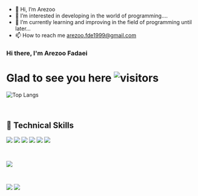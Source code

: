 * 👋 Hi, I’m Arezoo
* 👀 I’m interested in developing in the world of programming....
* 🌱 I’m currently learning and improving in the field of programming until later...
* 📫 How to reach me arezoo.fde1999@gmail.com
### Hi there, I'm  Arezoo Fadaei

# Glad to see you here ![visitors](https://visitor-badge.glitch.me/badge?page_id=arezoofde)

![Top Langs](https://github-profile-summary-cards.vercel.app/api/cards/profile-details?username=arezoofde&theme=vue)

<!-- ### 🤝 Connect with me:
<a href="https://linkedin.com/in/arezoofde"><img align="left" src="./linkedin.png" alt="https://linkedin.com/in/arezoofde" width="96px" height="96px"/></a>
<a href="https://instagram.com/arezoofde"><img align="left" src="./instagram.png" alt="https://instagram.com/arezoofde" width="96px" height="96px"/></a>
<a href="https://t.me/arezoofde"><img align="left" src="./telegram.png" alt="https://t.me/arezoofde" width="96px" height="96px"/></a>
<a href="https://wa.me/+989137508297"><img align="left" src="./whatsapp.png" alt="https://wa.me/+989137508297" width="96px" height="96px"/></a>
<a href="https://facebook.com/arezoofde"><img align="left" src="./facebook.png" alt="https://facebook.com/arezoofde" width="96px" height="96px"/></a>
<a href="https://skype.com/arezoofde"><img align="left" src="./skype.png" alt="https://skype.com/arezoofde" width="96px" height="96px"/></a>
<a href="https://discord.com/arezoofde"><img align="left" src="./discord.png" alt="https://skype.com/arezoofde#6142" width="96px" height="96px"/></a>
 -->
</br>



<!-- [![Top Langs](https://github-readme-stats.vercel.app/api/top-langs/?username=arezoofde&layout=compact)](https://github.com/anuraghazra/github-readme-stats)
 -->
## 💼 Technical Skills

![](https://img.shields.io/badge/Code-React-informational?style=flat&logo=react&color=61DAFB)
![](https://img.shields.io/badge/Code-JavaScript-informational?style=flat&logo=JavaScript&color=F7DF1E)
![](https://img.shields.io/badge/Code-HTML5-informational?style=flat&logo=HTML5&color=E34F26)
![](https://img.shields.io/badge/Code-EmbeddedSystems-informational?style=flat&logo=EmbeddedSystems&color=FF3333)
![](https://img.shields.io/badge/Code-Python-informational?style=flat&logo=Python&color=FFFF00)
![](https://img.shields.io/badge/Code-TailwindCSS-informational?style=flat&logo=TailwindCSS&color=7F00FF)



</br>

![](https://img.shields.io/badge/Style-CSS3-informational?style=flat&logo=CSS3&color=1572B6)



</br>

![](https://img.shields.io/badge/Tools-Git-informational?style=flat&logo=Git&color=F05032)
![](https://img.shields.io/badge/Tools-GitHub-informational?style=flat&logo=GitHub&color=181717)

